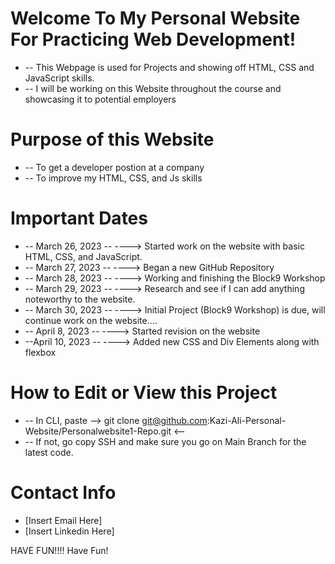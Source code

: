 # Welcome To My Personal Website For Practicing Web Development!

* -- This Webpage is used for Projects and showing off HTML, CSS and JavaScript skills.
* -- I will be working on this Website throughout the course and showcasing it to potential employers


 # Purpose of this Website

* -- To get a developer postion at a company
* -- To improve my HTML, CSS, and Js skills

 
 # Important Dates

* -- March 26, 2023 -- ----> Started work on the website with basic HTML, CSS, and JavaScript.
* -- March 27, 2023 -- ----> Began a new GitHub Repository
* -- March 28, 2023 -- ----> Working and finishing the Block9 Workshop
* -- March 29, 2023 -- ----> Research and see if I can add anything noteworthy to the website.
* -- March 30, 2023 -- ----> Initial Project (Block9 Workshop) is due, will continue work on the website....
* -- April 8, 2023  -- ----> Started revision on the website
* --April 10, 2023  -- ----> Added new CSS and Div Elements along with flexbox

 # How to Edit or View this Project

* -- In CLI, paste --> git clone git@github.com:Kazi-Ali-Personal-Website/Personalwebsite1-Repo.git <--
* -- If not, go copy SSH and make sure you go on Main Branch for the latest code.

 # Contact Info

* [Insert Email Here]
* [Insert Linkedin Here]

HAVE FUN!!!!
Have Fun!